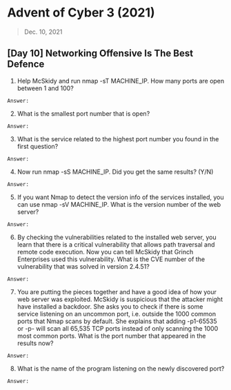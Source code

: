 # Advent of Cyber 3 (2021)

> Dec. 10, 2021

## [Day 10] Networking Offensive Is The Best Defence 

1. Help McSkidy and run nmap -sT MACHINE_IP. How many ports are open between 1 and 100? 



`Answer: `

2. What is the smallest port number that is open?



`Answer: `

3. What is the service related to the highest port number you found in the first question?



`Answer: `

4. Now run nmap -sS MACHINE_IP. Did you get the same results? (Y/N)



`Answer: `

5. If you want Nmap to detect the version info of the services installed, you can use nmap -sV MACHINE_IP. What is the version number of the web server?



`Answer: `

6. By checking the vulnerabilities related to the installed web server, you learn that there is a critical vulnerability that allows path traversal and remote code execution. Now you can tell McSkidy that Grinch Enterprises used this vulnerability. What is the CVE number of the vulnerability that was solved in version 2.4.51?



`Answer: `

7. You are putting the pieces together and have a good idea of how your web server was exploited. McSkidy is suspicious that the attacker might have installed a backdoor. She asks you to check if there is some service listening on an uncommon port, i.e. outside the 1000 common ports that Nmap scans by default. She explains that adding -p1-65535 or -p- will scan all 65,535 TCP ports instead of only scanning the 1000 most common ports. What is the port number that appeared in the results now?



`Answer: `

8. What is the name of the program listening on the newly discovered port?



`Answer: `
